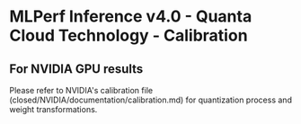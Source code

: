 # MLPerf Inference v4.0 - Quanta Cloud Technology - Calibration


## For NVIDIA GPU results

Please refer to NVIDIA's calibration file (closed/NVIDIA/documentation/calibration.md) for quantization process and weight transformations.
